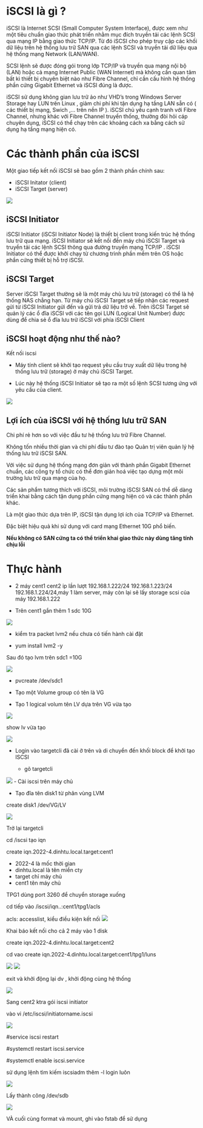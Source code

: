 # iSCSI là gì ?
iSCSI là Internet SCSI (Small Computer System Interface), được xem như một tiêu chuẩn giao thức phát triển nhằm mục đích truyền tải các lệnh SCSI qua mạng IP bằng giao thức TCP/IP. Từ đó iSCSI cho phép truy cập các khối dữ liệu trên hệ thống lưu trữ SAN qua các lệnh SCSI và truyền tải dữ liệu qua hệ thống mạng Network (LAN/WAN).

SCSI lệnh sẽ được đóng gói trong lớp TCP/IP và truyền qua mạng nội bộ (LAN) hoặc cả mạng Internet Public (WAN Internet) mà không cần quan tâm bất kì thiết bị chuyên biệt nào như Fibre Channel, chỉ cần cấu hình hệ thống phần cứng Gigabit Ethernet và iSCSI đúng là được.

iSCSI sử dụng không gian lưu trữ ảo như VHD’s trong Windows Server Storage hay LUN trên Linux , giảm chi phí khi tận dụng hạ tầng LAN sẵn có ( các thiết bị mạng, Swich ,… trên nền IP ). iSCSI chủ yếu cạnh tranh với Fibre Channel, nhưng khác với Fibre Channel truyền thống, thường đòi hỏi cáp chuyên dụng, iSCSI có thể chạy trên các khoảng cách xa bằng cách sử dụng hạ tầng mạng hiện có.


# Các thành phần của iSCSI

Một giao tiếp kết nối iSCSI sẽ bao gồm 2 thành phần chính sau:

- iSCSI Initator (client)
- iSCSI Target   (server)

<img src="img/123.png">

## iSCSI Initiator
iSCSI Initiator (iSCSI Initiator Node) là thiết bị client trong kiến trúc hệ thống lưu trữ qua mạng. iSCSI Initiator sẽ kết nối đến máy chủ iSCSI Target và truyền tải các lệnh SCSI thông qua đường truyền mạng TCP/IP . iSCSI Initiator có thể được khởi chạy từ chương trình phần mềm trên OS hoặc phần cứng thiết bị hỗ trợ iSCSI.

## iSCSI Target
Server iSCSI Target thường sẽ là một máy chủ lưu trữ (storage) có thể là hệ thống NAS chẳng hạn. Từ máy chủ iSCSI Target sẽ tiếp nhận các request gửi từ iSCSI Initiator gửi đến và gửi trả dữ liệu trở về. Trên iSCSI Target sẽ quản lý các ổ đĩa iSCSI với các tên gọi LUN (Logical Unit Number) được dùng để chia sẻ ổ đĩa lưu trữ iSCSI với phía iSCSI Client

## iSCSI hoạt động như thế nào?

Kết nối iscsi

- Máy tính client sẽ khởi tạo request yêu cầu truy xuất dữ liệu trong hệ thống lưu trữ (storage) ở máy chủ iSCSI Target.

- Lúc này hệ thống iSCSI Initiator sẽ tạo ra một số lệnh SCSI tương ứng với yêu cầu của client.

<img src="img/124.png">

## Lợi ích của iSCSI với hệ thống lưu trữ SAN

Chi phí rẻ hơn so với việc đầu tư hệ thống lưu trữ Fibre Channel.

Không tốn nhiều thời gian và chi phí đầu tư đào tạo Quản trị viên quản lý hệ thống lưu trữ iSCSI SAN.

Với việc sử dụng hệ thống mạng đơn giản với thành phần Gigabit Ethernet chuẩn, các công ty tổ chức có thể đơn giản hoá việc tạo dựng một môi trường lưu trữ qua mạng của họ.

Các sản phẩm tương thích với iSCSI, môi trường iSCSI SAN có thể dễ dàng triển khai bằng cách tận dụng phần cứng mạng hiện có và các thành phần khác.

Là một giao thức dựa trên IP, iSCSI tận dụng lợi ích của TCP/IP và Ethernet.

Đặc biệt hiệu quả khi sử dụng với card mạng Ethernet 10G phổ biến.

**Nếu không có SAN cứng ta có thể triển khai giao thức này dùng tăng tính chịu lỗi**

# Thực hành

- 2 máy cent1 cent2 
 ip lần lượt 192.168.1.222/24 192.168.1.223/24 192.168.1.224/24,máy 1 làm server, máy còn lại sẽ lấy storage scsi của máy 192.168.1.222 

- Trên cent1 gắn thêm 1 sdc 10G

<img src="img/105.png">


- kiểm tra packet lvm2 nếu chưa có tiến hành cài đặt

- yum install lvm2 -y

Sau đó tạo lvm trên sdc1 =10G

<img src="img/109.png">


- pvcreate /dev/sdc1

- Tạo một Volume  group có tên là VG
 
- Tạo 1 logical volum tên LV dựa trên VG vừa tạo

<img src="img/110.png">

show lv vừa tạo

<img src="img/111.png">


- Login vào targetcli đã cài ở trên và di chuyển đến khối block để khởi tạo ISCSI

  - gõ targetcli

<img src="img/112.png">
- Cài iscsi trên máy chủ 

- Tạo đĩa tên disk1 từ phân vùng LVM

create disk1 /dev/VG/LV

<img src="img/113.png">

Trở lại  targetcli

cd /iscsi tạo iqn

create iqn.2022-4.dinhtu.local.target:cent1
   - 2022-4 là mốc thời gian
   - dinhtu.local là tên miền cty
   - target chỉ máy chủ
   - cent1 tên máy chủ

TPG1 dùng port 3260 để chuyển storage xuống

cd tiếp vào /iscsi/iqn..:cent1/tpg1/acls

acls: accesslist, kiểu điều kiện kết nối
<img src="img/115.png">

Khai báo kết nối cho cả 2 máy vào 1 disk

create iqn.2022-4.dinhtu.local.target:cent2



cd vao create iqn.2022-4.dinhtu.local.target:cent1/tpg1/luns

<img src="img/116.png">

<img src="img/117.png">

exit và khởi động lại dv , khởi động cùng hệ thống



<img src="img/118.png">

Sang cent2 ktra gói iscsi initiator

vào vi /etc/iscsi/initiatorname.iscsi 

<img src="img/119.png">

#service iscsi restart

#systemctl restart iscsi.service

#systemctl enable iscsi.service

sử dụng lệnh tìm kiếm iscsiadm thêm  -l login luôn

<img src="img/120.png">


Lấy thành công /dev/sdb 

<img src="img/121.png">

VÀ cuối cùng format và mount, ghi vào fstab để sử dụng
















